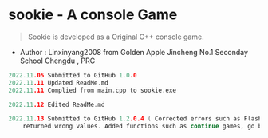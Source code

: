 # sookie - A console Game 

> Sookie is developed as a Original C++ console game.

* Author : Linxinyang2008 from Golden Apple Jincheng No.1 Seconday School Chengdu , PRC

```c
2022.11.05 Submitted to GitHub 1.0.0
2022.11.11 Updated ReadMe.md
2022.11.11 Complied from main.cpp to sookie.exe

2022.11.12 Edited ReadMe.md

2022.11.13 Submitted to GitHub 1.2.0.4 ( Corrected errors such as Flashback, File-Reading 
    returned wrong values. Added functions such as continue games, go back to main menu, etc.)
```
